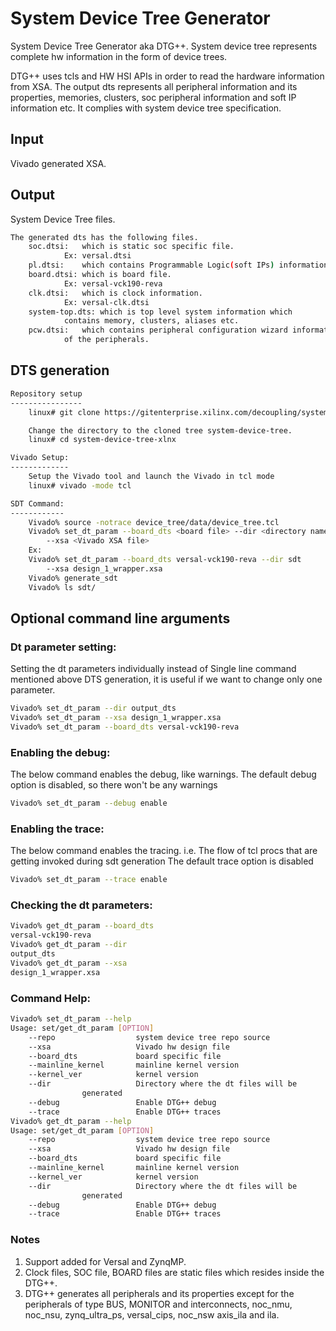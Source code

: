 # System Device Tree Generator

System Device Tree Generator aka DTG++. System device tree represents
complete hw information in the form of device trees.

DTG++ uses tcls and HW HSI APIs in order to read the hardware
information from XSA. The output dts represents all peripheral information
and its properties, memories, clusters, soc peripheral information and soft
IP information etc. It complies with system device tree specification.

## Input

Vivado generated XSA.

## Output
System Device Tree files.
```bash
The generated dts has the following files.
	soc.dtsi:	which is static soc specific file.
			Ex: versal.dtsi
	pl.dtsi:	which contains Programmable Logic(soft IPs) information.
	board.dtsi:	which is board file.
			Ex: versal-vck190-reva
	clk.dtsi:	which is clock information.
			Ex: versal-clk.dtsi
	system-top.dts:	which is top level system information which
			contains memory, clusters, aliases etc.
	pcw.dtsi:	which contains peripheral configuration wizard information
			of the peripherals.
```
## DTS generation
			
```bash
Repository setup
----------------
	linux# git clone https://gitenterprise.xilinx.com/decoupling/system-device-tree-xlnx.git

	Change the directory to the cloned tree system-device-tree.
	linux# cd system-device-tree-xlnx

Vivado Setup:
-------------
	Setup the Vivado tool and launch the Vivado in tcl mode
	linux# vivado -mode tcl

SDT Command:
------------
	Vivado% source -notrace device_tree/data/device_tree.tcl
	Vivado% set_dt_param --board_dts <board file> --dir <directory name>
		--xsa <Vivado XSA file>
	Ex:
	Vivado% set_dt_param --board_dts versal-vck190-reva --dir sdt
		--xsa design_1_wrapper.xsa
	Vivado% generate_sdt
	Vivado% ls sdt/
```

## Optional command line arguments
### Dt parameter setting:
Setting the dt parameters individually instead of
Single line command mentioned above DTS generation, it is useful if
we want to change only one parameter.
```bash
Vivado% set_dt_param --dir output_dts
Vivado% set_dt_param --xsa design_1_wrapper.xsa
Vivado% set_dt_param --board_dts versal-vck190-reva
```

### Enabling the debug:
The below command enables the debug, like warnings.
The default debug option is disabled, so there won't be any warnings
```bash
Vivado% set_dt_param --debug enable
```

### Enabling the trace:
The below command enables the tracing.
i.e. The flow of tcl procs that are getting invoked during sdt generation
The default trace option is disabled
```bash
Vivado% set_dt_param --trace enable
```
 
### Checking the dt parameters:
```bash
Vivado% get_dt_param --board_dts
versal-vck190-reva
Vivado% get_dt_param --dir
output_dts
Vivado% get_dt_param --xsa
design_1_wrapper.xsa
``` 

### Command Help:
```bash
Vivado% set_dt_param --help
Usage: set/get_dt_param [OPTION]
	--repo                  system device tree repo source
	--xsa                   Vivado hw design file
	--board_dts             board specific file
	--mainline_kernel       mainline kernel version
	--kernel_ver            kernel version
	--dir                   Directory where the dt files will be
				generated
	--debug                 Enable DTG++ debug
	--trace                 Enable DTG++ traces
Vivado% get_dt_param --help
Usage: set/get_dt_param [OPTION]
	--repo                  system device tree repo source
	--xsa                   Vivado hw design file
	--board_dts             board specific file
	--mainline_kernel       mainline kernel version
	--kernel_ver            kernel version
	--dir                   Directory where the dt files will be
				generated
	--debug                 Enable DTG++ debug
	--trace                 Enable DTG++ traces
``` 
### Notes
1. Support added for Versal and ZynqMP.
2. Clock files, SOC file, BOARD files are static files which resides
   inside the DTG++.
3. DTG++ generates all peripherals and its properties except for the
   peripherals of type BUS, MONITOR and interconnects, noc_nmu,
   noc_nsu, zynq_ultra_ps, versal_cips, noc_nsw axis_ila and ila.